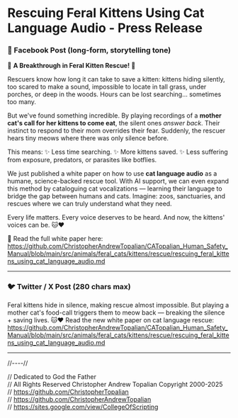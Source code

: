 # Rescuing Feral Kittens Using Cat Language Audio - Press Release

### 📘 Facebook Post (long-form, storytelling tone)

🐾 **A Breakthrough in Feral Kitten Rescue!** 🐾

Rescuers know how long it can take to save a kitten: kittens hiding silently, too scared to make a sound, impossible to locate in tall grass, under porches, or deep in the woods. Hours can be lost searching… sometimes too many.

But we've found something incredible. By playing recordings of a **mother cat's call for her kittens to come eat**, the silent ones *answer back*. Their instinct to respond to their mom overrides their fear. Suddenly, the rescuer hears tiny meows where there was only silence before.

This means:
✨ Less time searching.
✨ More kittens saved.
✨ Less suffering from exposure, predators, or parasites like botflies.

We just published a white paper on how to use **cat language audio** as a humane, science-backed rescue tool. With AI support, we can even expand this method by cataloguing cat vocalizations — learning their language to bridge the gap between humans and cats. Imagine: zoos, sanctuaries, and rescues where we can truly understand what they need.

Every life matters. Every voice deserves to be heard. And now, the kittens' voices can be. 🐱❤️

📄 Read the full white paper here: https://github.com/ChristopherAndrewTopalian/CATopalian_Human_Safety_Manual/blob/main/src/animals/feral_cats/kittens/rescue/rescuing_feral_kittens_using_cat_language_audio.md

---

### 🐦 Twitter / X Post (280 chars max)

Feral kittens hide in silence, making rescue almost impossible. But playing a mother cat's food-call triggers them to meow back — breaking the silence + saving lives. 🐱❤️ Read the new white paper on cat language rescue: https://github.com/ChristopherAndrewTopalian/CATopalian_Human_Safety_Manual/blob/main/src/animals/feral_cats/kittens/rescue/rescuing_feral_kittens_using_cat_language_audio.md

---

//----//

// Dedicated to God the Father  
// All Rights Reserved Christopher Andrew Topalian Copyright 2000-2025  
// https://github.com/ChristopherTopalian  
// https://github.com/ChristopherAndrewTopalian  
// https://sites.google.com/view/CollegeOfScripting

